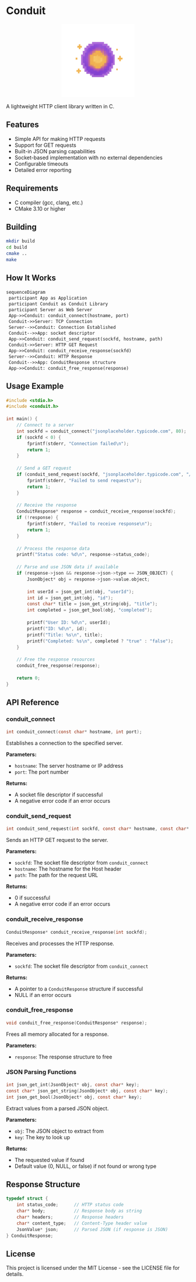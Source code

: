 # Conduit
<p align="center">
 <img src="assets/logo.png" alt="Conduit Logo" width="200"/>
</p>
A lightweight HTTP client library written in C.

## Features
- Simple API for making HTTP requests
- Support for GET requests
- Built-in JSON parsing capabilities
- Socket-based implementation with no external dependencies
- Configurable timeouts
- Detailed error reporting

## Requirements
- C compiler (gcc, clang, etc.)
- CMake 3.10 or higher

## Building
```bash
mkdir build
cd build
cmake ..
make
```

## How It Works
```mermaid
sequenceDiagram
 participant App as Application
 participant Conduit as Conduit Library
 participant Server as Web Server
 App->>Conduit: conduit_connect(hostname, port)
 Conduit->>Server: TCP Connection
 Server-->>Conduit: Connection Established
 Conduit-->>App: socket descriptor
 App->>Conduit: conduit_send_request(sockfd, hostname, path)
 Conduit->>Server: HTTP GET Request
 App->>Conduit: conduit_receive_response(sockfd)
 Server-->>Conduit: HTTP Response
 Conduit-->>App: ConduitResponse structure
 App->>Conduit: conduit_free_response(response)
```

## Usage Example
```c
#include <stdio.h>
#include <conduit.h>

int main() {
    // Connect to a server
    int sockfd = conduit_connect("jsonplaceholder.typicode.com", 80);
    if (sockfd < 0) {
        fprintf(stderr, "Connection failed\n");
        return 1;
    }
    
    // Send a GET request
    if (conduit_send_request(sockfd, "jsonplaceholder.typicode.com", "/todos/1") < 0) {
        fprintf(stderr, "Failed to send request\n");
        return 1;
    }
    
    // Receive the response
    ConduitResponse* response = conduit_receive_response(sockfd);
    if (!response) {
        fprintf(stderr, "Failed to receive response\n");
        return 1;
    }
    
    // Process the response data
    printf("Status code: %d\n", response->status_code);
    
    // Parse and use JSON data if available
    if (response->json && response->json->type == JSON_OBJECT) {
        JsonObject* obj = response->json->value.object;
        
        int userId = json_get_int(obj, "userId");
        int id = json_get_int(obj, "id");
        const char* title = json_get_string(obj, "title");
        int completed = json_get_bool(obj, "completed");
        
        printf("User ID: %d\n", userId);
        printf("ID: %d\n", id);
        printf("Title: %s\n", title);
        printf("Completed: %s\n", completed ? "true" : "false");
    }
    
    // Free the response resources
    conduit_free_response(response);
    
    return 0;
}
```

## API Reference

### conduit_connect
```c
int conduit_connect(const char* hostname, int port);
```
Establishes a connection to the specified server.

**Parameters:**
- `hostname`: The server hostname or IP address
- `port`: The port number

**Returns:**
- A socket file descriptor if successful
- A negative error code if an error occurs

### conduit_send_request
```c
int conduit_send_request(int sockfd, const char* hostname, const char* path);
```
Sends an HTTP GET request to the server.

**Parameters:**
- `sockfd`: The socket file descriptor from `conduit_connect`
- `hostname`: The hostname for the Host header
- `path`: The path for the request URL

**Returns:**
- 0 if successful
- A negative error code if an error occurs

### conduit_receive_response
```c
ConduitResponse* conduit_receive_response(int sockfd);
```
Receives and processes the HTTP response.

**Parameters:**
- `sockfd`: The socket file descriptor from `conduit_connect`

**Returns:**
- A pointer to a `ConduitResponse` structure if successful
- NULL if an error occurs

### conduit_free_response
```c
void conduit_free_response(ConduitResponse* response);
```
Frees all memory allocated for a response.

**Parameters:**
- `response`: The response structure to free

### JSON Parsing Functions

```c
int json_get_int(JsonObject* obj, const char* key);
const char* json_get_string(JsonObject* obj, const char* key);
int json_get_bool(JsonObject* obj, const char* key);
```

Extract values from a parsed JSON object.

**Parameters:**
- `obj`: The JSON object to extract from
- `key`: The key to look up

**Returns:**
- The requested value if found
- Default value (0, NULL, or false) if not found or wrong type

## Response Structure

```c
typedef struct {
    int status_code;      // HTTP status code
    char* body;           // Response body as string
    char* headers;        // Response headers
    char* content_type;   // Content-Type header value
    JsonValue* json;      // Parsed JSON (if response is JSON)
} ConduitResponse;
```
## License
This project is licensed under the MIT License - see the LICENSE file for details.